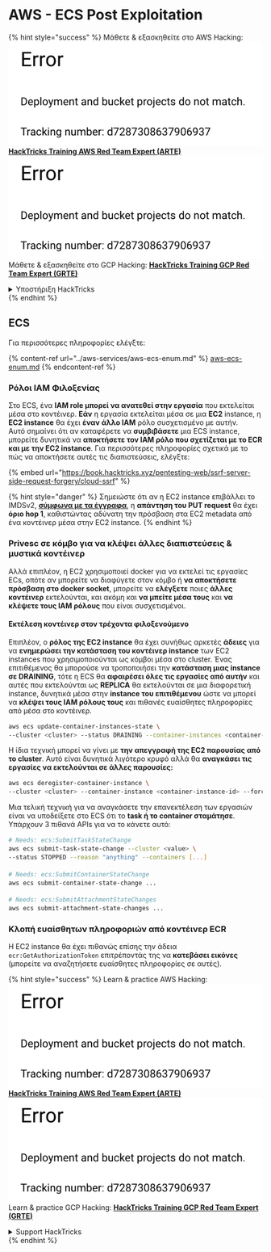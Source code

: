 # AWS - ECS Post Exploitation

{% hint style="success" %}
Μάθετε & εξασκηθείτε στο AWS Hacking:<img src="../../../.gitbook/assets/image (1) (1).png" alt="" data-size="line">[**HackTricks Training AWS Red Team Expert (ARTE)**](https://training.hacktricks.xyz/courses/arte)<img src="../../../.gitbook/assets/image (1) (1).png" alt="" data-size="line">\
Μάθετε & εξασκηθείτε στο GCP Hacking: <img src="../../../.gitbook/assets/image (2).png" alt="" data-size="line">[**HackTricks Training GCP Red Team Expert (GRTE)**<img src="../../../.gitbook/assets/image (2).png" alt="" data-size="line">](https://training.hacktricks.xyz/courses/grte)

<details>

<summary>Υποστήριξη HackTricks</summary>

* Ελέγξτε τα [**σχέδια συνδρομής**](https://github.com/sponsors/carlospolop)!
* **Εγγραφείτε στην** 💬 [**ομάδα Discord**](https://discord.gg/hRep4RUj7f) ή στην [**ομάδα telegram**](https://t.me/peass) ή **ακολουθήστε** μας στο **Twitter** 🐦 [**@hacktricks\_live**](https://twitter.com/hacktricks\_live)**.**
* **Μοιραστείτε κόλπα hacking υποβάλλοντας PRs στα** [**HackTricks**](https://github.com/carlospolop/hacktricks) και [**HackTricks Cloud**](https://github.com/carlospolop/hacktricks-cloud) github repos.

</details>
{% endhint %}

## ECS

Για περισσότερες πληροφορίες ελέγξτε:

{% content-ref url="../aws-services/aws-ecs-enum.md" %}
[aws-ecs-enum.md](../aws-services/aws-ecs-enum.md)
{% endcontent-ref %}

### Ρόλοι IAM Φιλοξενίας

Στο ECS, ένα **IAM role μπορεί να ανατεθεί στην εργασία** που εκτελείται μέσα στο κοντέινερ. **Εάν** η εργασία εκτελείται μέσα σε μια **EC2** instance, η **EC2 instance** θα έχει **έναν άλλο IAM** ρόλο συσχετισμένο με αυτήν.\
Αυτό σημαίνει ότι αν καταφέρετε να **συμβιβάσετε** μια ECS instance, μπορείτε δυνητικά να **αποκτήσετε τον IAM ρόλο που σχετίζεται με το ECR και με την EC2 instance**. Για περισσότερες πληροφορίες σχετικά με το πώς να αποκτήσετε αυτές τις διαπιστεύσεις, ελέγξτε:

{% embed url="https://book.hacktricks.xyz/pentesting-web/ssrf-server-side-request-forgery/cloud-ssrf" %}

{% hint style="danger" %}
Σημειώστε ότι αν η EC2 instance επιβάλλει το IMDSv2, [**σύμφωνα με τα έγγραφα**](https://docs.aws.amazon.com/AWSEC2/latest/UserGuide/instance-metadata-v2-how-it-works.html), η **απάντηση του PUT request** θα έχει **όριο hop 1**, καθιστώντας αδύνατη την πρόσβαση στα EC2 metadata από ένα κοντέινερ μέσα στην EC2 instance.
{% endhint %}

### Privesc σε κόμβο για να κλέψει άλλες διαπιστεύσεις & μυστικά κοντέινερ

Αλλά επιπλέον, η EC2 χρησιμοποιεί docker για να εκτελεί τις εργασίες ECs, οπότε αν μπορείτε να διαφύγετε στον κόμβο ή **να αποκτήσετε πρόσβαση στο docker socket**, μπορείτε να **ελέγξετε** ποιες **άλλες κοντέινερ** εκτελούνται, και ακόμη και **να μπείτε μέσα τους** και **να κλέψετε τους IAM ρόλους** που είναι συσχετισμένοι.

#### Εκτέλεση κοντέινερ στον τρέχοντα φιλοξενούμενο

Επιπλέον, ο **ρόλος της EC2 instance** θα έχει συνήθως αρκετές **άδειες** για να **ενημερώσει την κατάσταση του κοντέινερ instance** των EC2 instances που χρησιμοποιούνται ως κόμβοι μέσα στο cluster. Ένας επιτιθέμενος θα μπορούσε να τροποποιήσει την **κατάσταση μιας instance σε DRAINING**, τότε η ECS θα **αφαιρέσει όλες τις εργασίες από αυτήν** και αυτές που εκτελούνται ως **REPLICA** θα εκτελούνται σε μια διαφορετική instance, δυνητικά μέσα στην **instance του επιτιθέμενου** ώστε να μπορεί να **κλέψει τους IAM ρόλους τους** και πιθανές ευαίσθητες πληροφορίες από μέσα στο κοντέινερ.
```bash
aws ecs update-container-instances-state \
--cluster <cluster> --status DRAINING --container-instances <container-instance-id>
```
Η ίδια τεχνική μπορεί να γίνει με **την απεγγραφή της EC2 παρουσίας από το cluster**. Αυτό είναι δυνητικά λιγότερο κρυφό αλλά θα **αναγκάσει τις εργασίες να εκτελούνται σε άλλες παρουσίες:**
```bash
aws ecs deregister-container-instance \
--cluster <cluster> --container-instance <container-instance-id> --force
```
Μια τελική τεχνική για να αναγκάσετε την επανεκτέλεση των εργασιών είναι να υποδείξετε στο ECS ότι το **task ή το container σταμάτησε**. Υπάρχουν 3 πιθανά APIs για να το κάνετε αυτό:
```bash
# Needs: ecs:SubmitTaskStateChange
aws ecs submit-task-state-change --cluster <value> \
--status STOPPED --reason "anything" --containers [...]

# Needs: ecs:SubmitContainerStateChange
aws ecs submit-container-state-change ...

# Needs: ecs:SubmitAttachmentStateChanges
aws ecs submit-attachment-state-changes ...
```
### Κλοπή ευαίσθητων πληροφοριών από κοντέινερ ECR

Η EC2 instance θα έχει πιθανώς επίσης την άδεια `ecr:GetAuthorizationToken` επιτρέποντάς της να **κατεβάσει εικόνες** (μπορείτε να αναζητήσετε ευαίσθητες πληροφορίες σε αυτές).

{% hint style="success" %}
Learn & practice AWS Hacking:<img src="../../../.gitbook/assets/image (1) (1).png" alt="" data-size="line">[**HackTricks Training AWS Red Team Expert (ARTE)**](https://training.hacktricks.xyz/courses/arte)<img src="../../../.gitbook/assets/image (1) (1).png" alt="" data-size="line">\
Learn & practice GCP Hacking: <img src="../../../.gitbook/assets/image (2).png" alt="" data-size="line">[**HackTricks Training GCP Red Team Expert (GRTE)**<img src="../../../.gitbook/assets/image (2).png" alt="" data-size="line">](https://training.hacktricks.xyz/courses/grte)

<details>

<summary>Support HackTricks</summary>

* Check the [**subscription plans**](https://github.com/sponsors/carlospolop)!
* **Join the** 💬 [**Discord group**](https://discord.gg/hRep4RUj7f) or the [**telegram group**](https://t.me/peass) or **follow** us on **Twitter** 🐦 [**@hacktricks\_live**](https://twitter.com/hacktricks\_live)**.**
* **Share hacking tricks by submitting PRs to the** [**HackTricks**](https://github.com/carlospolop/hacktricks) and [**HackTricks Cloud**](https://github.com/carlospolop/hacktricks-cloud) github repos.

</details>
{% endhint %}

